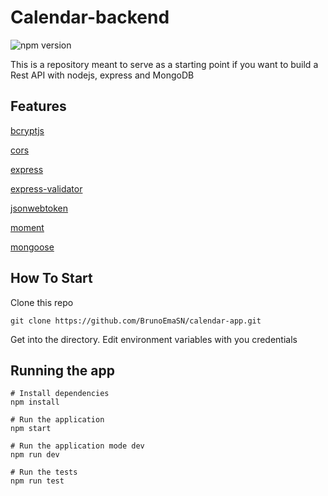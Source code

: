 # Calendar-backend

![npm version](https://img.shields.io/npm/v/express-validator.svg)


This is a repository meant to serve as a starting point if you want to build a Rest API with nodejs, express and MongoDB

## Features
[bcryptjs](https://www.npmjs.com/package/bcryptjs)

[cors](https://www.npmjs.com/package/cors)

[express](https://www.npmjs.com/package/express)

[express-validator](https://www.npmjs.com/package/express-validator)

[jsonwebtoken](https://www.npmjs.com/package/jsonwebtoken)

[moment](https://www.npmjs.com/package/moment)

[mongoose](https://www.npmjs.com/package/mongoose)

## How To Start
Clone this repo

```shell
git clone https://github.com/BrunoEmaSN/calendar-app.git
```

Get into the directory. Edit environment variables with you credentials

## Running the app

```shell
# Install dependencies
npm install

# Run the application
npm start

# Run the application mode dev
npm run dev

# Run the tests
npm run test

```